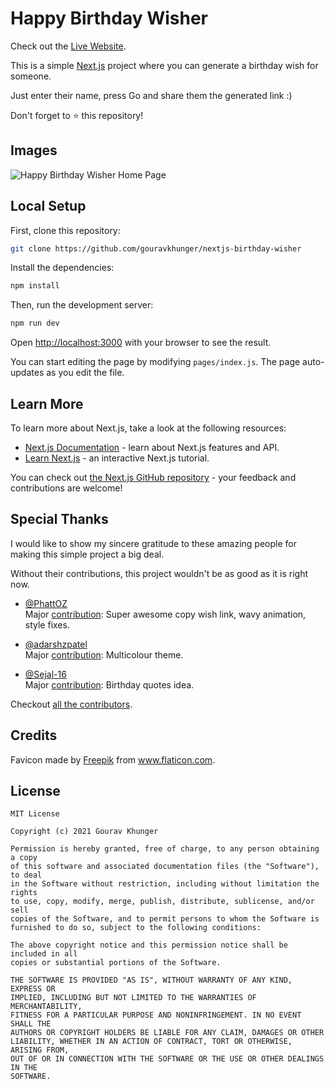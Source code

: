# Happy Birthday Wisher

Check out the [Live Website](https://hbdwish.ml).

This is a simple [Next.js](https://nextjs.org/) project where you can generate a birthday wish for someone.

Just enter their name, press Go and share them the generated link :)

Don't forget to ⭐️ this repository!

## Images

![Happy Birthday Wisher Home Page](https://user-images.githubusercontent.com/46792249/136275729-454a4475-18fc-4b41-af98-dbf781778b9e.png)

## Local Setup

First, clone this repository:

```bash
git clone https://github.com/gouravkhunger/nextjs-birthday-wisher
```

Install the dependencies:

```bash
npm install
```

Then, run the development server:

```bash
npm run dev
```

Open [http://localhost:3000](http://localhost:3000) with your browser to see the result.

You can start editing the page by modifying `pages/index.js`. The page auto-updates as you edit the file.

## Learn More

To learn more about Next.js, take a look at the following resources:

- [Next.js Documentation](https://nextjs.org/docs) - learn about Next.js features and API.
- [Learn Next.js](https://nextjs.org/learn) - an interactive Next.js tutorial.

You can check out [the Next.js GitHub repository](https://github.com/vercel/next.js/) - your feedback and contributions are welcome!

## Special Thanks

I would like to show my sincere gratitude to these amazing people for making this simple project a big deal. 

Without their contributions, this project wouldn't be as good as it is right now.

- [@PhattOZ](https://github.com/PhattOZ) <br />
    Major [contribution](https://github.com/gouravkhunger/nextjs-birthday-wish/commits?author=PhattOZ): Super awesome copy wish link, wavy animation, style fixes.

- [@adarshzpatel](https://github.com/adarshzpatel) <br />
    Major [contribution](https://github.com/gouravkhunger/nextjs-birthday-wish/commits?author=adarshzpatel): Multicolour theme.

- [@Sejal-16](https://github.com/Sejal-16) <br />
    Major [contribution](https://github.com/gouravkhunger/nextjs-birthday-wish/commits?author=Sejal-16): Birthday quotes idea.

Checkout [all the contributors](https://github.com/gouravkhunger/nextjs-birthday-wish/graphs/contributors).

## Credits

<div>Favicon made by <a href="https://www.freepik.com" title="Freepik">Freepik</a> from <a href="https://www.flaticon.com/" title="Flaticon">www.flaticon.com</a>.</div>

## License

```
MIT License

Copyright (c) 2021 Gourav Khunger

Permission is hereby granted, free of charge, to any person obtaining a copy
of this software and associated documentation files (the "Software"), to deal
in the Software without restriction, including without limitation the rights
to use, copy, modify, merge, publish, distribute, sublicense, and/or sell
copies of the Software, and to permit persons to whom the Software is
furnished to do so, subject to the following conditions:

The above copyright notice and this permission notice shall be included in all
copies or substantial portions of the Software.

THE SOFTWARE IS PROVIDED "AS IS", WITHOUT WARRANTY OF ANY KIND, EXPRESS OR
IMPLIED, INCLUDING BUT NOT LIMITED TO THE WARRANTIES OF MERCHANTABILITY,
FITNESS FOR A PARTICULAR PURPOSE AND NONINFRINGEMENT. IN NO EVENT SHALL THE
AUTHORS OR COPYRIGHT HOLDERS BE LIABLE FOR ANY CLAIM, DAMAGES OR OTHER
LIABILITY, WHETHER IN AN ACTION OF CONTRACT, TORT OR OTHERWISE, ARISING FROM,
OUT OF OR IN CONNECTION WITH THE SOFTWARE OR THE USE OR OTHER DEALINGS IN THE
SOFTWARE.
```
